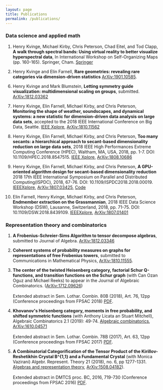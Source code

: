 ```yaml
---
layout: page
title: Publications
permalink: /publications/
---
```

### Data science and applied math

1. Henry Kvinge, Michael Kirby, Chris Peterson, Chad Eitel, and Tod Clapp, **A walk through spectral bands: Using virtual reality to better visualize hyperspectral data**, In International Workshop on Self-Organizing Maps (pp. 160-165). Springer, Cham. [Springer](https://link.springer.com/chapter/10.1007/978-3-030-19642-4_16)

2. Henry Kvinge and Elin Farnell, **Rare geometries: revealing rare categories via dimension-driven statistics** [ArXiv:1901.10585](https://arxiv.org/abs/1901.10585).

<!--- 3. Henry Kvinge, Elin Farnell, Michael Kirby, and Chris Peterson, **More chemical detection through less sampling: amplifying chemical signals in hyperspectral data cubes through compressive sensing**, to appear in SPIE: Defense + Commercial Sensing, (2019).
-->

<!--- 4. Elin Farnell, Henry Kvinge, Michael Kirby, and Chris Peterson, **A data-driven approach to sampling matrix selection for compressive sensing**, to appear in SPIE: Defense + Commercial Sensing, (2019).
-->

<!--- 5. Elin Farnell, Henry Kvinge, Michael Kirby, and Chris Peterson, **Total Variation vs L1-regularization: A Comparison of Compressive Sensing Optimization Methods for Chemical Detection**, to appear in SPIE: Defense + Commercial Sensing, (2019).
-->


6. Henry Kvinge and Mark Blumstein, **Letting symmetry guide visualization: multidimensional scaling on groups**, submitted. [ArXiv:1812.03362](https://arxiv.org/abs/1812.03362)

7. Henry Kvinge, Elin Farnell, Michael Kirby, and Chris Peterson, **Monitoring the shape of weather, soundscapes, and dynamical systems: a new statistic for dimension-driven data analysis on large data sets**, accepted to the 2018 IEEE International Conference on Big Data, Seattle. [IEEE Xplore](https://ieeexplore.ieee.org/document/8622365), [ArXiv:1810.11562](https://arxiv.org/abs/1810.11562)

8.  Henry Kvinge, Elin Farnell, Michael Kirby, and Chris Peterson, **Too many secants: a hierarchical approach to secant-based dimensionality reduction on large data sets**, 2018 IEEE High Performances Extreme Computing Conference (HPEC), Waltham, MA, USA, 2018, pp. 1-7. DOI: 10.1109/HPEC.2018.8547515. [IEEE Xplore](https://ieeXplore.ieee.org/document/8547515), [ArXiv:1808.10686](https://arxiv.org/abs/1808.01686)

9. Henry Kvinge, Elin Farnell, Michael Kirby, and Chris Peterson, **A GPU-oriented algorithm design for secant-based dimensionality reduction**
2018 17th IEEE International Symposium on Parallel and Distributed Computing(ISPDC), 2018,
67-76. DOI: 10.1109/ISPDC2018.2018.00019.
 [IEEEXplore](https://ieeXplore.ieee.org/document/8452022/), [ArXiv:1807.03425](https://arxiv.org/abs/1807.03425), [Code](https://github.com/hkvinge/Secant-avoidance-projection-algorithm)

10. Elin Farnell, Henry Kvinge, Michael Kirby, and Chris Peterson, **Endmember extraction on the Grassmannian**, 2018 IEEE Data Science Workshop (DSW), Lausanne, Switzerland, 2018, pp. 71-75. DOI: 10.1109/DSW.2018.8439109. [IEEEXplore](https://ieeXplore.ieee.org/document/8439109/), [ArXiv:1807.01401](https://arxiv.org/abs/1807.01401)

### Representation theory and combinatorics

1. **A Frobenius-Schreier-Sims Algorithm to tensor decompose algebras**, submitted to Journal of Algebra. [ArXiv:1812.03346](https://arxiv.org/abs/1812.03346)

2. **Coherent systems of probability measures on graphs for representations of free Frobenius towers**, submitted to Communications in Mathematical Physics, [ArXiv:1810.11555](https://arxiv.org/abs/1810.11555).

3. **The center of the twisted Heisenberg category, factorial Schur Q-functions, and transition functions on the Schur graph** 
(with Can Ozan Oguz and Michael Reeks) to appear in the Journal of Algebraic Combinatorics. ([ArXiv:1712.09626](https://arxiv.org/abs/1712.09626)) <br/><br/>Extended abstract in Sem. Lothar. Combin. 80B (2018), Art. 76, 12pp (Conference proceedings from FPSAC 2018) [PDF](https://www.mat.univie.ac.at/~slc/wpapers/FPSAC2018/FPSAC2018.html). 

4. **Khovanov's Heisenberg category, moments in free probability, and shifted symmetric functions** (with Anthony Licata an Stuart Mitchell), Algebraic Combinatorics 2.1 (2019): 49-74. [Algebraic combinatorics](https://alco.centre-mersenne.org/item/ALCO_2019__2_1_49_0/), [ArXiv:1610.04571](https://arxiv.org/abs/1610.04571)<br/><br/>Extended abstract in Sem. Lothar. Combin. 78B (2017), Art. 63, 12pp (Conference proceedings from FPSAC 2017) [PDF](https://www.mat.univie.ac.at/~slc/wpapers/FPSAC2017/FPSAC2017.html).

5. **A Combinatorial Categorification of the Tensor Product of the Kirillov-Reshetikhin Crystal B^{1,1} and a Fundamental Crystal** (with Monica Vazirani) Algebr. Represent. Theory 21 (2018), no. 6, pp 1277-1331. [Algebras and representation theory](https://link.springer.com/article/10.1007/s10468-017-9747-3), [ArXiv:1508.04182](https://arxiv.org/abs/1508.04182)).<br/><br/>Extended abstract in DMTCS proc. BC, 2016, 719-730 (Conference proceedings from FPSAC 2016) [PDF](https://fpsac2016.sciencesconf.org/browse/author).


